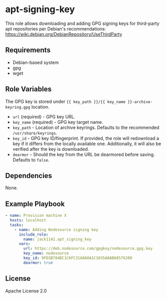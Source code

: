 apt-signing-key
===============

This role allows downloading and adding GPG signing keys
for third-party apt repositories per Debian's recommendations:
https://wiki.debian.org/DebianRepository/UseThirdParty

Requirements
------------

- Debian-based system
- gpg
- wget

Role Variables
--------------

The GPG key is stored under `{{ key_path }}/{{ key_name }}-archive-keyring.gpg` location.

- `url` (required) - GPG key URL.
- `key_name` (required) - GPG key target name.
- `key_path` - Location of archive keyrings. Defaults to the recommended `/usr/share/keyrings`.
- `key_id` - GPG key ID/fingerprint. If provided, the role will redownload a key
  if it differs from the locally available one. Additionally, it will also be verified
  after the key is downloaded.
- `dearmor` - Should the key from the URL be dearmored before saving. Defaults to `false`.

Dependencies
------------

None.

Example Playbook
----------------

```yaml
- name: Provision machine X
  hosts: localhost
  tasks:
    - name: Adding Nodesource signing key
      include_role:
        name: jack1142.apt_signing_key
      vars:
        url: https://deb.nodesource.com/gpgkey/nodesource.gpg.key
        key_name: nodesource
        key_id: 9FD3B784BC1C6FC31A8A0A1C1655A0AB68576280
        dearmor: true
```

License
-------

Apache License 2.0
